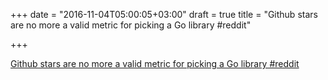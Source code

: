 +++
date = "2016-11-04T05:00:05+03:00"
draft = true
title = "Github stars are no more a valid metric for picking a Go library  #reddit"

+++

<p><a href="https://t.co/nT5GXb29Kk">Github stars are no more a valid metric for picking a Go library  #reddit</a></p>

